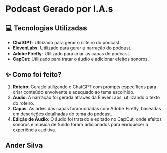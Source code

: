 # Podcast Gerado por I.A.s

## 💻 Tecnologias Utilizadas
- **ChatGPT**: Utilizado para gerar o roteiro do podcast.
- **ElevenLabs**: Utilizado para gerar a narração do podcast.
- **Adobe Firefly**: Utilizado para criar as capas do podcast.
- **CapCut**: Utilizado para tratar o áudio e adicionar efeitos sonoros.

## ✨ Como foi feito?
1. **Roteiro**: Gerado utilizando o ChatGPT com prompts específicos para criar conteúdo envolvente e adequado ao tema escolhido.
2. **Áudio**: A narração foi gerada através da ElevenLabs, utilizando o texto do roteiro.
3. **Capas**: As artes das capas foram criadas com Adobe Firefly, baseadas em descrições detalhadas do tema do podcast.
4. **Edição de Áudio**: O áudio foi tratado e editado no CapCut, onde efeitos sonoros e música de fundo foram adicionados para enriquecer a experiência auditiva.

## Ander Silva
